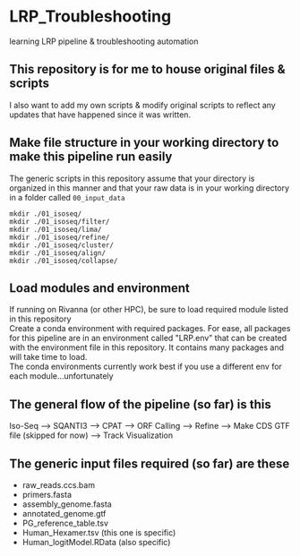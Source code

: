 # LRP_Troubleshooting
learning LRP pipeline &amp; troubleshooting automation

## This repository is for me to house original files & scripts
I also want to add my own scripts & modify original scripts to reflect any updates that have happened since it was written.

## Make file structure in your working directory to make this pipeline run easily 
The generic scripts in this repository assume that your directory is organized in this manner and that your raw data is in your working directory in a folder called `00_input_data`
```
mkdir ./01_isoseq/
mkdir ./01_isoseq/filter/
mkdir ./01_isoseq/lima/
mkdir ./01_isoseq/refine/
mkdir ./01_isoseq/cluster/
mkdir ./01_isoseq/align/
mkdir ./01_isoseq/collapse/
```
## Load modules and environment
If running on Rivanna (or other HPC), be sure to load required module listed in this repository <br />
Create a conda environment with required packages. For ease, all packages for this pipeline are in an environment called "LRP.env" that can be created with the environment file in this repository. It contains many packages and will take time to load. <br />
The conda environments currently work best if you use a different env for each module...unfortunately <br />

## The general flow of the pipeline (so far) is this
Iso-Seq --> SQANTI3 --> CPAT --> ORF Calling --> Refine --> Make CDS GTF file (skipped for now) --> Track Visualization

## The generic input files required (so far) are these <br />
- raw_reads.ccs.bam <br /> 
- primers.fasta <br />
- assembly_genome.fasta <br />
- annotated_genome.gtf <br />
- PG_reference_table.tsv <br />
- Human_Hexamer.tsv (this one is specific) <br />
- Human_logitModel.RData (also specific) <br />
